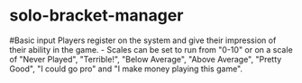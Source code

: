 solo-bracket-manager
====================


#Basic input
Players register on the system and give their impression of their ability in the game. - Scales can be set to run from "0-10" or on a scale of "Never Played", "Terrible!", "Below Average", "Above Average", "Pretty Good", "I could go pro" and "I make money playing this game".